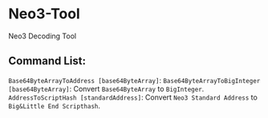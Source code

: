 # Neo3-Tool
Neo3 Decoding Tool

## Command List:

`Base64ByteArrayToAddress [base64ByteArray]`: 
`Base64ByteArrayToBigInteger [base64ByteArray]`: Convert `Base64ByteArray` to `BigInteger`.
`AddressToScriptHash [standardAddress]`: Convert `Neo3 Standard Address` to `Big&Little End Scripthash`.

